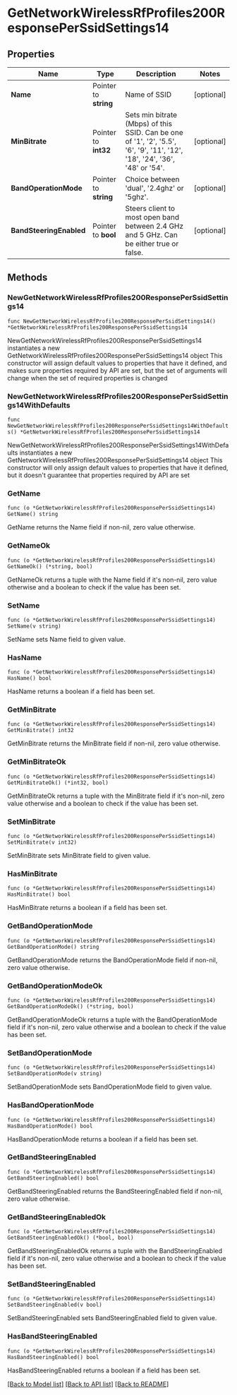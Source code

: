 # GetNetworkWirelessRfProfiles200ResponsePerSsidSettings14

## Properties

Name | Type | Description | Notes
------------ | ------------- | ------------- | -------------
**Name** | Pointer to **string** | Name of SSID | [optional] 
**MinBitrate** | Pointer to **int32** | Sets min bitrate (Mbps) of this SSID. Can be one of &#39;1&#39;, &#39;2&#39;, &#39;5.5&#39;, &#39;6&#39;, &#39;9&#39;, &#39;11&#39;, &#39;12&#39;, &#39;18&#39;, &#39;24&#39;, &#39;36&#39;, &#39;48&#39; or &#39;54&#39;. | [optional] 
**BandOperationMode** | Pointer to **string** | Choice between &#39;dual&#39;, &#39;2.4ghz&#39; or &#39;5ghz&#39;. | [optional] 
**BandSteeringEnabled** | Pointer to **bool** | Steers client to most open band between 2.4 GHz and 5 GHz. Can be either true or false. | [optional] 

## Methods

### NewGetNetworkWirelessRfProfiles200ResponsePerSsidSettings14

`func NewGetNetworkWirelessRfProfiles200ResponsePerSsidSettings14() *GetNetworkWirelessRfProfiles200ResponsePerSsidSettings14`

NewGetNetworkWirelessRfProfiles200ResponsePerSsidSettings14 instantiates a new GetNetworkWirelessRfProfiles200ResponsePerSsidSettings14 object
This constructor will assign default values to properties that have it defined,
and makes sure properties required by API are set, but the set of arguments
will change when the set of required properties is changed

### NewGetNetworkWirelessRfProfiles200ResponsePerSsidSettings14WithDefaults

`func NewGetNetworkWirelessRfProfiles200ResponsePerSsidSettings14WithDefaults() *GetNetworkWirelessRfProfiles200ResponsePerSsidSettings14`

NewGetNetworkWirelessRfProfiles200ResponsePerSsidSettings14WithDefaults instantiates a new GetNetworkWirelessRfProfiles200ResponsePerSsidSettings14 object
This constructor will only assign default values to properties that have it defined,
but it doesn't guarantee that properties required by API are set

### GetName

`func (o *GetNetworkWirelessRfProfiles200ResponsePerSsidSettings14) GetName() string`

GetName returns the Name field if non-nil, zero value otherwise.

### GetNameOk

`func (o *GetNetworkWirelessRfProfiles200ResponsePerSsidSettings14) GetNameOk() (*string, bool)`

GetNameOk returns a tuple with the Name field if it's non-nil, zero value otherwise
and a boolean to check if the value has been set.

### SetName

`func (o *GetNetworkWirelessRfProfiles200ResponsePerSsidSettings14) SetName(v string)`

SetName sets Name field to given value.

### HasName

`func (o *GetNetworkWirelessRfProfiles200ResponsePerSsidSettings14) HasName() bool`

HasName returns a boolean if a field has been set.

### GetMinBitrate

`func (o *GetNetworkWirelessRfProfiles200ResponsePerSsidSettings14) GetMinBitrate() int32`

GetMinBitrate returns the MinBitrate field if non-nil, zero value otherwise.

### GetMinBitrateOk

`func (o *GetNetworkWirelessRfProfiles200ResponsePerSsidSettings14) GetMinBitrateOk() (*int32, bool)`

GetMinBitrateOk returns a tuple with the MinBitrate field if it's non-nil, zero value otherwise
and a boolean to check if the value has been set.

### SetMinBitrate

`func (o *GetNetworkWirelessRfProfiles200ResponsePerSsidSettings14) SetMinBitrate(v int32)`

SetMinBitrate sets MinBitrate field to given value.

### HasMinBitrate

`func (o *GetNetworkWirelessRfProfiles200ResponsePerSsidSettings14) HasMinBitrate() bool`

HasMinBitrate returns a boolean if a field has been set.

### GetBandOperationMode

`func (o *GetNetworkWirelessRfProfiles200ResponsePerSsidSettings14) GetBandOperationMode() string`

GetBandOperationMode returns the BandOperationMode field if non-nil, zero value otherwise.

### GetBandOperationModeOk

`func (o *GetNetworkWirelessRfProfiles200ResponsePerSsidSettings14) GetBandOperationModeOk() (*string, bool)`

GetBandOperationModeOk returns a tuple with the BandOperationMode field if it's non-nil, zero value otherwise
and a boolean to check if the value has been set.

### SetBandOperationMode

`func (o *GetNetworkWirelessRfProfiles200ResponsePerSsidSettings14) SetBandOperationMode(v string)`

SetBandOperationMode sets BandOperationMode field to given value.

### HasBandOperationMode

`func (o *GetNetworkWirelessRfProfiles200ResponsePerSsidSettings14) HasBandOperationMode() bool`

HasBandOperationMode returns a boolean if a field has been set.

### GetBandSteeringEnabled

`func (o *GetNetworkWirelessRfProfiles200ResponsePerSsidSettings14) GetBandSteeringEnabled() bool`

GetBandSteeringEnabled returns the BandSteeringEnabled field if non-nil, zero value otherwise.

### GetBandSteeringEnabledOk

`func (o *GetNetworkWirelessRfProfiles200ResponsePerSsidSettings14) GetBandSteeringEnabledOk() (*bool, bool)`

GetBandSteeringEnabledOk returns a tuple with the BandSteeringEnabled field if it's non-nil, zero value otherwise
and a boolean to check if the value has been set.

### SetBandSteeringEnabled

`func (o *GetNetworkWirelessRfProfiles200ResponsePerSsidSettings14) SetBandSteeringEnabled(v bool)`

SetBandSteeringEnabled sets BandSteeringEnabled field to given value.

### HasBandSteeringEnabled

`func (o *GetNetworkWirelessRfProfiles200ResponsePerSsidSettings14) HasBandSteeringEnabled() bool`

HasBandSteeringEnabled returns a boolean if a field has been set.


[[Back to Model list]](../README.md#documentation-for-models) [[Back to API list]](../README.md#documentation-for-api-endpoints) [[Back to README]](../README.md)


